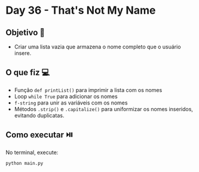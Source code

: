 # Day 36 - That's Not My Name

## Objetivo 🎯
- Criar uma lista vazia que armazena o nome completo que o usuário insere.

## O que fiz 💻

- Função `def printList()` para imprimir a lista com os nomes
- Loop `while True` para adicionar os nomes
- `f-string` para unir as variáveis com os nomes
- Métodos `.strip()` e `.capitalize()` para uniformizar os nomes inseridos, evitando duplicatas.

## Como executar ⏯️
No terminal, execute:
```bash
python main.py